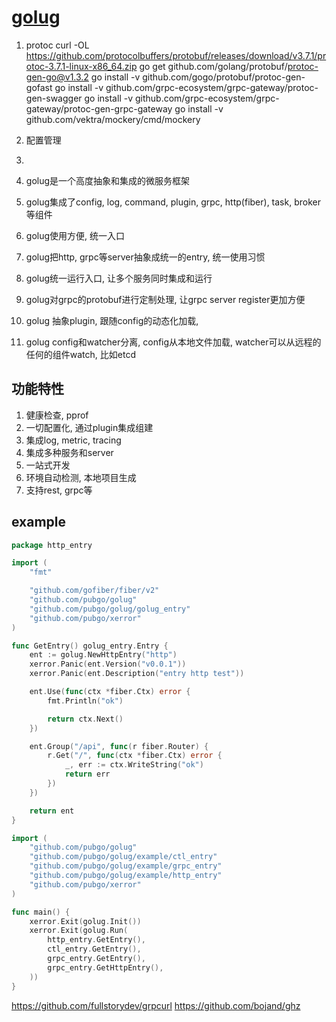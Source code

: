 # [golug](https://www.notion.so/barrylog/golug-96142de3b0444b6c905886efac96eeb0)

1. protoc
    curl -OL https://github.com/protocolbuffers/protobuf/releases/download/v3.7.1/protoc-3.7.1-linux-x86_64.zip
    go get github.com/golang/protobuf/protoc-gen-go@v1.3.2
    go install -v github.com/gogo/protobuf/protoc-gen-gofast
    go install -v github.com/grpc-ecosystem/grpc-gateway/protoc-gen-swagger
    go install -v github.com/grpc-ecosystem/grpc-gateway/protoc-gen-grpc-gateway
    go install -v github.com/vektra/mockery/cmd/mockery

1. 配置管理
2.

1. golug是一个高度抽象和集成的微服务框架
2. golug集成了config, log, command, plugin, grpc, http(fiber), task, broker等组件
3. golug使用方便, 统一入口
4. golug把http, grpc等server抽象成统一的entry, 统一使用习惯
5. golug统一运行入口, 让多个服务同时集成和运行
6. golug对grpc的protobuf进行定制处理, 让grpc server register更加方便
7. golug 抽象plugin, 跟随config的动态化加载,
8. golug config和watcher分离, config从本地文件加载, watcher可以从远程的任何的组件watch, 比如etcd


## 功能特性
1. 健康检查, pprof
2. 一切配置化, 通过plugin集成组建
3. 集成log, metric, tracing
4. 集成多种服务和server
5. 一站式开发
6. 环境自动检测, 本地项目生成
7. 支持rest, grpc等

## example

```go
package http_entry

import (
	"fmt"

	"github.com/gofiber/fiber/v2"
	"github.com/pubgo/golug"
	"github.com/pubgo/golug/golug_entry"
	"github.com/pubgo/xerror"
)

func GetEntry() golug_entry.Entry {
	ent := golug.NewHttpEntry("http")
	xerror.Panic(ent.Version("v0.0.1"))
	xerror.Panic(ent.Description("entry http test"))

	ent.Use(func(ctx *fiber.Ctx) error {
		fmt.Println("ok")

		return ctx.Next()
	})

	ent.Group("/api", func(r fiber.Router) {
		r.Get("/", func(ctx *fiber.Ctx) error {
			_, err := ctx.WriteString("ok")
			return err
		})
	})

	return ent
}
```

```go
import (
	"github.com/pubgo/golug"
	"github.com/pubgo/golug/example/ctl_entry"
	"github.com/pubgo/golug/example/grpc_entry"
	"github.com/pubgo/golug/example/http_entry"
	"github.com/pubgo/xerror"
)

func main() {
	xerror.Exit(golug.Init())
	xerror.Exit(golug.Run(
		http_entry.GetEntry(),
		ctl_entry.GetEntry(),
		grpc_entry.GetEntry(),
		grpc_entry.GetHttpEntry(),
	))
}
```


https://github.com/fullstorydev/grpcurl
https://github.com/bojand/ghz
